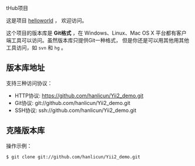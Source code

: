 tHub项目

这是项目 [helloworld](https://github.com/gotgithub/helloworld) ，
欢迎访问。

这个项目的版本库是 **Git格式** ，在 Windows、Linux、Mac OS X
平台都有客户端工具可以访问。虽然版本库只提供Git一种格式，
但是你还是可以用其他用其他工具访问，如 ``svn`` 和 ``hg`` 。

## 版本库地址

支持三种访问协议：

* HTTP协议: https://github.com/hanlicun/Yii2_demo.git 
* Git协议:  git://github.com/hanlicun/Yii2_demo.git 
* SSH协议:  ssh://github.com/hanlicun/Yii2_demo.git 

## 克隆版本库

操作示例：

    $ git clone git://github.com/hanlicun/Yii2_demo.git
